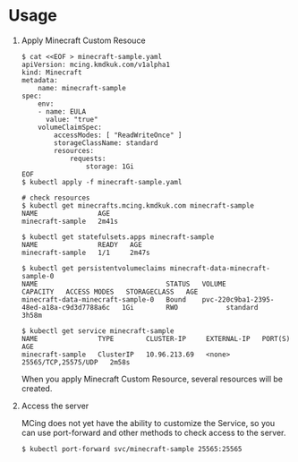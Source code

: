 # Usage

1. Apply Minecraft Custom Resouce

    ```console
    $ cat <<EOF > minecraft-sample.yaml
    apiVersion: mcing.kmdkuk.com/v1alpha1
    kind: Minecraft
    metadata:
        name: minecraft-sample
    spec:
        env:
        - name: EULA
          value: "true"
        volumeClaimSpec:
            accessModes: [ "ReadWriteOnce" ]
            storageClassName: standard
            resources:
                requests:
                    storage: 1Gi
    EOF
    $ kubectl apply -f minecraft-sample.yaml

    # check resources 
    $ kubectl get minecrafts.mcing.kmdkuk.com minecraft-sample
    NAME               AGE
    minecraft-sample   2m41s

    $ kubectl get statefulsets.apps minecraft-sample
    NAME               READY   AGE
    minecraft-sample   1/1     2m47s

    $ kubectl get persistentvolumeclaims minecraft-data-minecraft-sample-0
    NAME                                STATUS   VOLUME                                     CAPACITY   ACCESS MODES   STORAGECLASS   AGE
    minecraft-data-minecraft-sample-0   Bound    pvc-220c9ba1-2395-48ed-a18a-c9d3d7788a6c   1Gi        RWO            standard       3h58m

    $ kubectl get service minecraft-sample
    NAME               TYPE        CLUSTER-IP     EXTERNAL-IP   PORT(S)               AGE
    minecraft-sample   ClusterIP   10.96.213.69   <none>        25565/TCP,25575/UDP   2m58s
    ```

    When you apply Minecraft Custom Resource, several resources will be created.

2. Access the server

    MCing does not yet have the ability to customize the Service, so you can use port-forward and other methods to check access to the server.
    ```console
    $ kubectl port-forward svc/minecraft-sample 25565:25565
    ```
